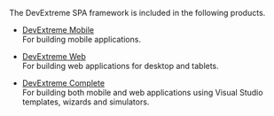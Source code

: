 The DevExtreme SPA framework is included in the following products.

- [DevExtreme Mobile](/concepts/Common/07%20DevExtreme%20Packages/10%20DevExtreme%20Mobile.md '/Documentation/Guide/Common/DevExtreme_Packages/#DevExtreme_Mobile')  
	For building mobile applications.

- [DevExtreme Web](/concepts/Common/07%20DevExtreme%20Packages/20%20DevExtreme%20Web.md '/Documentation/Guide/Common/DevExtreme_Packages/#DevExtreme_Web')  
	For building web applications for desktop and tablets.

- [DevExtreme Complete](/concepts/Common/07%20DevExtreme%20Packages/30%20DevExtreme%20Complete.md '/Documentation/Guide/Common/DevExtreme_Packages/#DevExtreme_Complete')  
	For building both mobile and web applications using Visual Studio templates, wizards and simulators.

<!--
####Nuget Packages####

When using **Visual Studio** for development, you can easily add the dx.mobile and dx.web libraries to your ASP.NET project (WebForms, MVC) or Windows Store JavaScript application using the dx.mobile and dx.web NuGet packages. To do this, follow the steps below.

1. Right-click your project in the **Solution Explorer** window and choose **Manage NuGet Packages...** in the context menu. 

	![NuGetVS](/images/ChartJS/NuGetManagePackages.png) 
  
2. Choose **Online** in the leftmost column of the invoked window.

	![NuGetVS](/images/ChartJS/NuGetPackagesOnline.png)
	
	 Make sure that [nuget.org](https://www.nuget.org) is set as your online source. Then, type *PhoneJS*/*WebAppJS* within the **Search Online** text box. 

3. When the search is complete, click the **Install** button in the search result.

	![NuGetVS](/images/PhoneJS/NuGetPhoneJSFound.png)

After the **PhoneJS**/**WebAppJS** NuGet package is successfully installed, you will find it in the list of installed packages along with the **Globalize**, **jQuery** and **Knockout** packages on which the PhoneJS and WebAppJS libraries depend.

![NuGetVS](/images/PhoneJS/NuGetPhoneJSInstalled.png)

Once you have installed the NuGet package, you will be able to update the PhoneJS/WebAppJS library to the latest version from the **Updates** section of the **Manage NuGet Packages** window.
 
You can find more information about the PhoneJS and WebAppJS NuGet packages in the NuGet Gallery (see [PhoneJS](https://www.nuget.org/packages/PhoneJS) and [WebAppJS](https://www.nuget.org/packages/WebAppJS)). To learn how to install NuGet, refer to the [Installing NuGet](https://docs.nuget.org/docs/start-here/installing-nuget) article.

-->